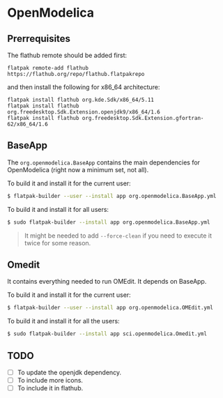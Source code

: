 # OpenModelica
## Prerrequisites
The flathub remote should be added first:
```
flatpak remote-add flathub https://flathub.org/repo/flathub.flatpakrepo
```

and then install the following for x86_64 architecture:

```
flatpak install flathub org.kde.Sdk/x86_64/5.11 
flatpak install flathub org.freedesktop.Sdk.Extension.openjdk9/x86_64/1.6
flatpak install flathub org.freedesktop.Sdk.Extension.gfortran-62/x86_64/1.6
```

## BaseApp
The `org.openmodelica.BaseApp` contains the main dependencies for OpenModelica (right now a minimum set, not all).

To build it and install it for the current user:
```bash
$ flatpak-builder --user --install app org.openmodelica.BaseApp.yml
```

To build it and install it for all users:
```bash
$ sudo flatpak-builder --install app org.openmodelica.BaseApp.yml
```

> It might be needed to add `--force-clean` if you need to execute it twice for some reason.

## Omedit
It contains everything needed to run OMEdit. It depends on BaseApp. 

To build it and install it for the current user:
```bash
$ flatpak-builder --user --install app org.openmodelica.OMEdit.yml
```

To build it and install it for all the users:
```bash
$ sudo flatpak-builder --install app sci.openmodelica.Omedit.yml
```

## TODO

- [ ] To update the openjdk dependency.
- [ ] To include more icons.
- [ ] To include it in flathub.
